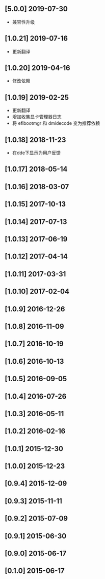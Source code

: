 ## [5.0.0] 2019-07-30

*  兼容性升级

## [1.0.21] 2019-07-16

*  更新翻译

## [1.0.20] 2019-04-16

*  修改依赖

## [1.0.19] 2019-02-25

*  更新翻译
*  增加收集显卡管理器日志
*  将 efibootmgr 和 dmidecode 变为推荐依赖

## [1.0.18] 2018-11-23

*  在dde下显示为用户反馈

## [1.0.17] 2018-05-14


## [1.0.16] 2018-03-07


## [1.0.15] 2017-10-13


## [1.0.14] 2017-07-13


## [1.0.13] 2017-06-19


## [1.0.12] 2017-04-14


## [1.0.11] 2017-03-31


## [1.0.10] 2017-02-04


## [1.0.9] 2016-12-26


## [1.0.8] 2016-11-09


## [1.0.7] 2016-10-19


## [1.0.6] 2016-10-13


## [1.0.5] 2016-09-05


## [1.0.4] 2016-07-26


## [1.0.3] 2016-05-11


## [1.0.2] 2016-02-16


## [1.0.1] 2015-12-30


## [1.0.0] 2015-12-23


## [0.9.4] 2015-12-09


## [0.9.3] 2015-11-11


## [0.9.2] 2015-07-09


## [0.9.1] 2015-06-30


## [0.9.0] 2015-06-17


## [0.1.0] 2015-06-17


